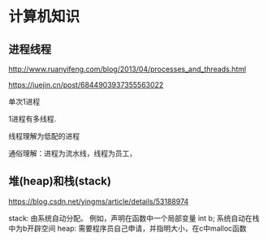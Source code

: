 # 计算机知识

## 进程线程

<http://www.ruanyifeng.com/blog/2013/04/processes_and_threads.html>

https://juejin.cn/post/6844903937355563022



单次1进程

1进程有多线程.

线程理解为低配的进程

通俗理解：进程为流水线，线程为员工，

## 堆(heap)和栈(stack)

<https://blog.csdn.net/yingms/article/details/53188974>

stack:
由系统自动分配。 例如，声明在函数中一个局部变量 int b; 系统自动在栈中为b开辟空间
heap:
需要程序员自己申请，并指明大小，在c中malloc函数
